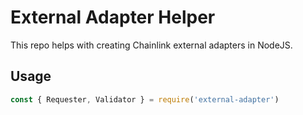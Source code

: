 # External Adapter Helper

This repo helps with creating Chainlink external adapters in NodeJS.

## Usage

```javascript
const { Requester, Validator } = require('external-adapter')
```
